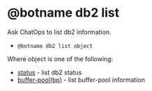 # @botname db2 list

Ask ChatOps to list db2 information.

-   `@botname db2 list object`

Where object is one of the following:

-   [status](chatops_cli_db2_list_status.md) - list db2 status
-   [buffer-pool\(bp\)](chatops_cli_db2_list_bp.md) - list buffer-pool information

